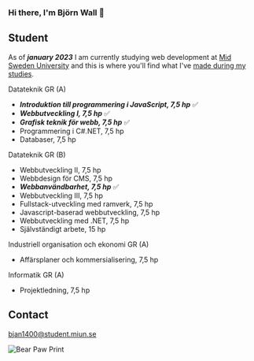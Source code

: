### Hi there, I'm Björn Wall 👋

<!--
**WallerArch/WallerArch** is a ✨ _special_ ✨ repository because its `README.md` (this file) appears on your GitHub profile.

Here are some ideas to get you started:

- 🔭 I’m currently working on ...
- 🌱 I’m currently learning ...
- 👯 I’m looking to collaborate on ...
- 🤔 I’m looking for help with ...
- 💬 Ask me about ...
- 📫 How to reach me: ...
- 😄 Pronouns: ...
- ⚡ Fun fact: ...
https://www.webfx.com/tools/emoji-cheat-sheet/
-->

## Student
As of **_january 2023_** I am currently studying web development at [Mid Sweden University](https://www.miun.se/webbutveckling) and this is where you'll find what I've [made during my studies](https://github.com/WallerArch).

Datateknik GR (A)
- **_Introduktion till programmering i JavaScript, 7,5 hp_** :white_check_mark:
- **_Webbutveckling I, 7,5 hp_** :white_check_mark:
- **_Grafisk teknik för webb, 7,5 hp_** :white_check_mark:
- Programmering i C#.NET, 7,5 hp
- Databaser, 7,5 hp

Datateknik GR (B)
- Webbutveckling II, 7,5 hp
- Webbdesign för CMS, 7,5 hp
- **_Webbanvändbarhet, 7,5 hp_** :white_check_mark:
- Webbutveckling III, 7,5 hp
- Fullstack-utveckling med ramverk, 7,5 hp
- Javascript-baserad webbutveckling, 7,5 hp
- Webbutveckling med .NET, 7,5 hp
- Självständigt arbete, 15 hp

Industriell organisation och ekonomi GR (A)
- Affärsplaner och kommersialisering, 7,5 hp

Informatik GR (A)
- Projektledning, 7,5 hp

## Contact
bjan1400@student.miun.se

![Bear Paw Print][Bear]

[bear]: https://icons.iconarchive.com/icons/martin-berube/square-animal/128/Bear-icon.png

